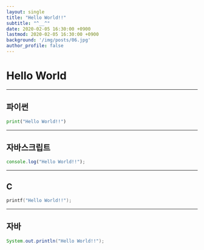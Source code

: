 ```yaml
---
layout: single
title: "Hello World!!"
subtitle: "^__^"
date: 2020-02-05 16:30:00 +0900
lastmod: 2020-02-05 16:30:00 +0900
background: '/img/posts/06.jpg'
author_profile: false
---
```


# Hello World
---

## **파이썬**
```python
print("Hello World!!")
```

***

## **자바스크립트**
~~~javascript
console.log("Hello World!!");
~~~

***

## **C**
```c
printf("Hello World!!");
```

***

## **자바**
```java
System.out.println("Hello World!!");
```

<br />